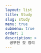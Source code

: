 ```yaml
---
layout: list
title: Study
slug: study
menu: true
submenu: true
order: 1
description: >
  공부한 것 정리 
---
```

